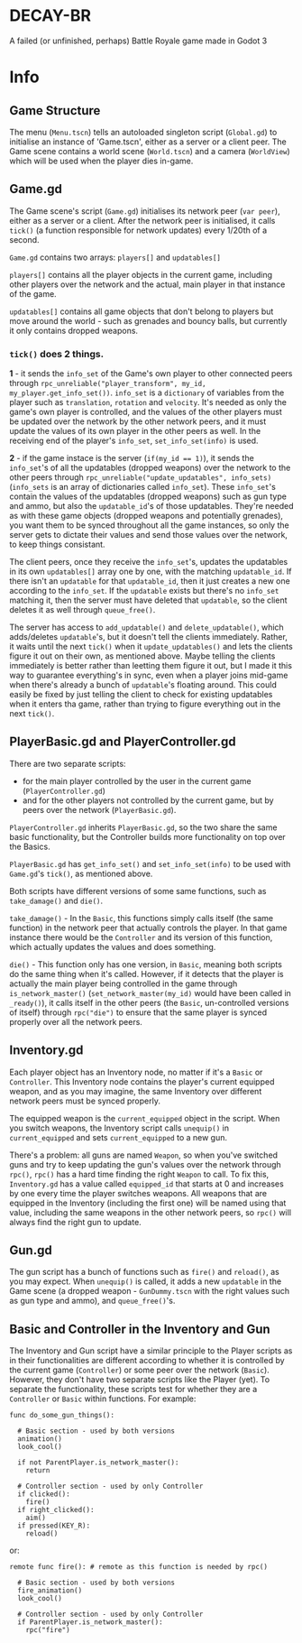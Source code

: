 # DECAY-BR
A failed (or unfinished, perhaps) Battle Royale game made in Godot 3

# Info

## Game Structure

The menu (`Menu.tscn`) tells an autoloaded singleton script (`Global.gd`) to initialise an instance of 'Game.tscn', either as a server or a client peer. The Game scene contains a world scene (`World.tscn`) and a camera (`WorldView`) which will be used when the player dies in-game.

## Game.gd

The Game scene's script (`Game.gd`) initialises its network peer (`var peer`), either as a server or a client. After the network peer is initialised, it calls `tick()` (a function responsible for network updates) every 1/20th of a second.

`Game.gd` contains two arrays: `players[]` and `updatables[]`

`players[]` contains all the player objects in the current game, including other players over the network and the actual, main player in that instance of the game.

`updatables[]` contains all game objects that don't belong to players but move around the world - such as grenades and bouncy balls, but currently it only contains dropped weapons.

### `tick()` does 2 things.

**1** - it sends the `info_set` of the Game's own player to other connected peers through `rpc_unreliable("player_transform", my_id, my_player.get_info_set())`. `info_set` is a `dictionary` of variables from the player such as `translation`, `rotation` and `velocity`. It's needed as only the game's own player is controlled, and the values of the other players must be updated over the network by the other network peers, and it must update the values of its own player in the other peers as well. In the receiving end of the player's `info_set`, `set_info_set(info)` is used.

**2** - if the game instace is the server (`if(my_id == 1)`), it sends the `info_set`'s of all the updatables (dropped weapons) over the network to the other peers through `rpc_unreliable("update_updatables", info_sets)` (`info_sets` is an array of dictionaries called `info_set`). These `info_set`'s contain the values of the updatables (dropped weapons) such as gun type and ammo, but also the `updatable_id`'s of those updatables. They're needed as with these game objects (dropped weapons and potentially grenades), you want them to be synced throughout all the game instances, so only the server gets to dictate their values and send those values over the network, to keep things consistant.

The client peers, once they receive the `info_set`'s, updates the updatables in its own `updatables[]` array one by one, with the matching `updatable_id`. If there isn't an `updatable` for that `updatable_id`, then it just creates a new one according to the `info_set`. If the `updatable` exists but there's no `info_set` matching it, then the server must have deleted that `updatable`, so the client deletes it as well through `queue_free()`.

The server has access to `add_updatable()` and `delete_updatable()`, which adds/deletes `updatable`'s, but it doesn't tell the clients immediately. Rather, it waits until the next `tick()` when it `update_updatables()` and lets the clients figure it out on their own, as mentioned above. Maybe telling the clients immediately is better rather than leetting them figure it out, but I made it this way to guarantee everything's in sync, even when a player joins mid-game when there's already a bunch of `updatable`'s floating around. This could easily be fixed by just telling the client to check for existing updatables when it enters tha game, rather than trying to figure everything out in the next `tick()`.

## PlayerBasic.gd and PlayerController.gd

There are two separate scripts:
- for the main player controlled by the user in the current game (`PlayerController.gd`)
- and for the other players not controlled by the current game, but by peers over the network (`PlayerBasic.gd`).

`PlayerController.gd` inherits `PlayerBasic.gd`, so the two share the same basic functionality, but the Controller builds more functionality on top over the Basics.

`PlayerBasic.gd` has `get_info_set()` and `set_info_set(info)` to be used with `Game.gd`'s `tick()`, as mentioned above.

Both scripts have different versions of some same functions, such as `take_damage()` and `die()`. 

`take_damage()` - In the `Basic`, this functions simply calls itself (the same function) in the network peer that actually controls the player. In that game instance there would be the `Controller` and its version of this function, which actually updates the values and does something.

`die()` - This function only has one version, in `Basic`, meaning both scripts do the same thing when it's called. However, if it detects that the player is actually the main player being controlled in the game through `is_network_master()` (`set_network_master(my_id)` would have been called in `_ready()`), it calls itself in the other peers (the `Basic`, un-controlled versions of itself) through `rpc("die")` to ensure that the same player is synced properly over all the network peers.

## Inventory.gd

Each player object has an Inventory node, no matter if it's a `Basic` or `Controller`. This Inventory node contains the player's current equipped weapon, and as you may imagine, the same Inventory over different network peers must be synced properly.

The equipped weapon is the `current_equipped` object in the script. When you switch weapons, the Inventory script calls `unequip()` in `current_equipped` and sets `current_equipped` to a new gun.

There's a problem: all guns are named `Weapon`, so when you've switched guns and try to keep updating the gun's values over the network through `rpc()`, `rpc()` has a hard time finding the right `Weapon` to call. To fix this, `Inventory.gd` has a value called `equipped_id` that starts at 0 and increases by one every time the player switches weapons. All weapons that are equipped in the Inventory (including the first one) will be named using that value, including the same weapons in the other network peers, so `rpc()` will always find the right gun to update.

## Gun.gd

The gun script has a bunch of functions such as `fire()` and `reload()`, as you may expect. When `unequip()` is called, it adds a new `updatable` in the Game scene (a dropped weapon - `GunDummy.tscn` with the right values such as gun type and ammo), and `queue_free()`'s.

## Basic and Controller in the Inventory and Gun

The Inventory and Gun script have a similar  principle to the Player scripts as in their functionalities are different according to whether it is controlled by the current game (`Controller`) or some peer over the network (`Basic`). However, they don't have two separate scripts like the Player (yet). To separate the functionality, these scripts test for whether they are a `Controller` or `Basic` within functions. For example:

```
func do_some_gun_things():

  # Basic section - used by both versions
  animation()
  look_cool()
  
  if not ParentPlayer.is_network_master():
    return
  
  # Controller section - used by only Controller
  if clicked():
    fire()
  if right_clicked():
    aim()
  if pressed(KEY_R):
    reload()
```

or:

```
remote func fire(): # remote as this function is needed by rpc()

  # Basic section - used by both versions
  fire_animation()
  look_cool()
  
  # Controller section - used by only Controller
  if ParentPlayer.is_network_master():
    rpc("fire")
```
